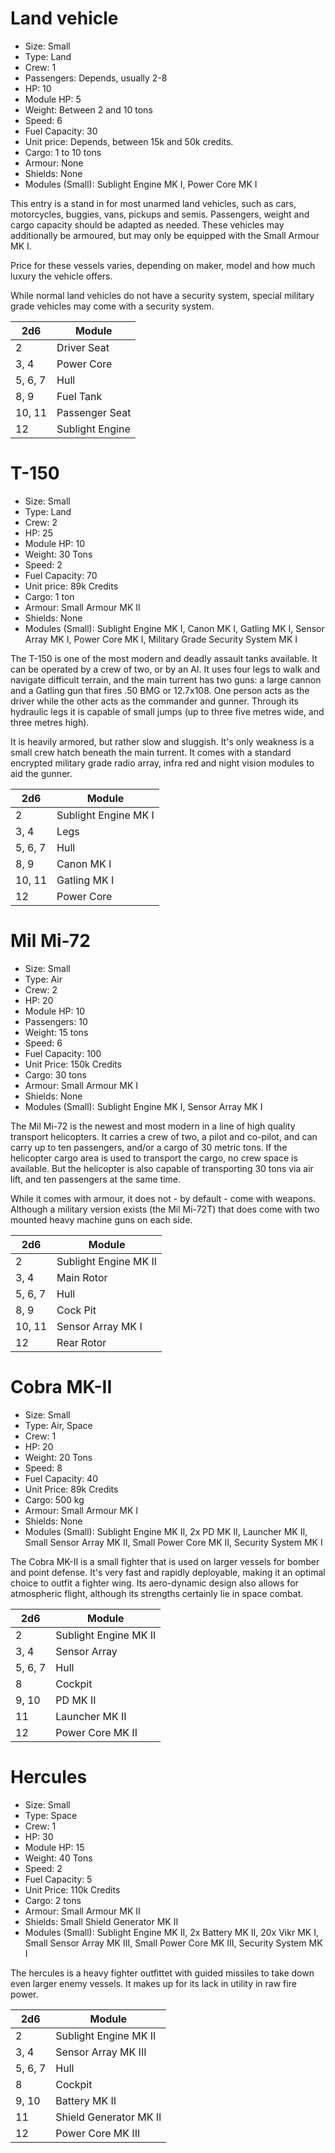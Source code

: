 # <i class="fa fa-2x ehicon-land"></i> Land vehicle

- Size: Small
- Type: Land
- Crew: 1
- Passengers: Depends, usually 2-8
- HP: 10
- Module HP: 5
- Weight: Between 2 and 10 tons
- Speed: 6
- Fuel Capacity: 30
- Unit price: Depends, between 15k and 50k credits.
- Cargo: 1 to 10 tons
- Armour: None
- Shields: None
- Modules (Small): Sublight Engine MK I, Power Core MK I

This entry is a stand in for most unarmed land vehicles, such as cars,
motorcycles, buggies, vans, pickups and semis. Passengers, weight and
cargo capacity should be adapted as needed. These vehicles may additionally
be armoured, but may only be equipped with the Small Armour MK I.

Price for these vessels varies, depending on maker, model and how much luxury
the vehicle offers.

While normal land vehicles do not have a security system, special military
grade vehicles may come with a security system.

| 2d6         | Module
|-------------|--------
| 2           | Driver Seat
| 3, 4        | Power Core
| 5, 6, 7     | Hull
| 8, 9        | Fuel Tank
| 10, 11      | Passenger Seat
| 12          | Sublight Engine

# <i class="fa fa-2x ehicon-land"></i> T-150

- Size: Small
- Type: Land
- Crew: 2
- HP: 25
- Module HP: 10
- Weight: 30 Tons
- Speed: 2
- Fuel Capacity: 70
- Unit price: 89k Credits
- Cargo: 1 ton
- Armour: Small Armour MK II
- Shields: None
- Modules (Small): Sublight Engine MK I, Canon MK I, Gatling MK I,
Sensor Array MK I, Power Core MK I, Military Grade Security System MK I

The T-150 is one of the most modern and deadly assault tanks available.
It can be operated by a crew of two, or by an AI. It uses four legs to walk and
navigate difficult terrain, and the main turrent has two guns: a large cannon
and a Gatling gun that fires .50 BMG or 12.7x108. One person acts as the driver
while the other acts as the commander and gunner. Through its hydraulic legs it
is capable of small jumps (up to three five metres wide, and three metres high).

It is heavily armored, but rather slow and sluggish. It's only weakness is a
small crew hatch beneath the main turrent.  It comes with a standard encrypted
military grade radio array, infra red and night vision modules to aid the
gunner.

| 2d6      | Module
|----------|--------
| 2        | Sublight Engine MK I
| 3, 4     | Legs
| 5, 6, 7  | Hull
| 8, 9     | Canon MK I
| 10, 11   | Gatling MK I
| 12       | Power Core

# <i class="fa fa-2x ehicon-air"></i> Mil Mi-72

- Size: Small
- Type: Air
- Crew: 2
- HP: 20
- Module HP: 10
- Passengers: 10
- Weight: 15 tons
- Speed: 6
- Fuel Capacity: 100
- Unit Price: 150k Credits
- Cargo: 30 tons
- Armour: Small Armour MK I
- Shields: None
- Modules (Small): Sublight Engine MK I, Sensor Array MK I

The Mil Mi-72 is the newest and most modern in a line of high quality transport
helicopters. It carries a crew of two, a pilot and co-pilot, and can carry up to
ten passengers, and/or a cargo of 30 metric tons. If the helicopter cargo area
is used to transport the cargo, no crew space is available. But the helicopter
is also capable of transporting 30 tons via air lift, and ten passengers at the
same time.

While it comes with armour, it does not - by default - come with weapons.
Although a military version exists (the Mil Mi-72T) that does come with two
mounted heavy machine guns on each side.

| 2d6      | Module
|----------|--------
| 2        | Sublight Engine MK II
| 3, 4     | Main Rotor
| 5, 6, 7  | Hull
| 8, 9     | Cock Pit
| 10, 11   | Sensor Array MK I
| 12       | Rear Rotor


# <i class="fa fa-2x ehicon-air"></i><i class="fa fa-2x ehicon-space"></i> Cobra MK-II

- Size: Small
- Type: Air, Space
- Crew: 1
- HP: 20
- Weight: 20 Tons
- Speed: 8
- Fuel Capacity: 40
- Unit Price: 89k Credits
- Cargo: 500 kg
- Armour: Small Armour MK I
- Shields: None
- Modules (Small): Sublight Engine MK II, 2x PD MK II, Launcher MK II,
Small Sensor Array MK II, Small Power Core MK II, Security System MK I

The Cobra MK-II is a small fighter that is used on larger vessels for
bomber and point defense. It's very fast and rapidly deployable,
making it an optimal choice to outfit a fighter wing. Its aero-dynamic
design also allows for atmospheric flight, although its strengths
certainly lie in space combat.

| 2d6      | Module
|----------|--------
| 2        | Sublight Engine MK II
| 3, 4     | Sensor Array
| 5, 6, 7  | Hull
| 8        | Cockpit
| 9, 10    | PD MK II
| 11       | Launcher MK II
| 12       | Power Core MK II

# <i class="fa fa-2x ehicon-space"></i> Hercules

- Size: Small
- Type: Space
- Crew: 1
- HP: 30
- Module HP: 15
- Weight: 40 Tons
- Speed: 2
- Fuel Capacity: 5
- Unit Price: 110k Credits
- Cargo: 2 tons
- Armour: Small Armour MK II
- Shields: Small Shield Generator MK II
- Modules (Small): Sublight Engine MK II, 2x Battery MK II, 20x Vikr MK I,
Small Sensor Array MK III, Small Power Core MK III, Security System MK I

The hercules is a heavy fighter outfittet with guided missiles to take
down even larger enemy vessels. It makes up for its lack in utility in
raw fire power.

| 2d6      | Module
|----------|--------
| 2        | Sublight Engine MK II
| 3, 4     | Sensor Array MK III
| 5, 6, 7  | Hull
| 8        | Cockpit
| 9, 10    | Battery MK II
| 11       | Shield Generator MK II
| 12       | Power Core MK III
